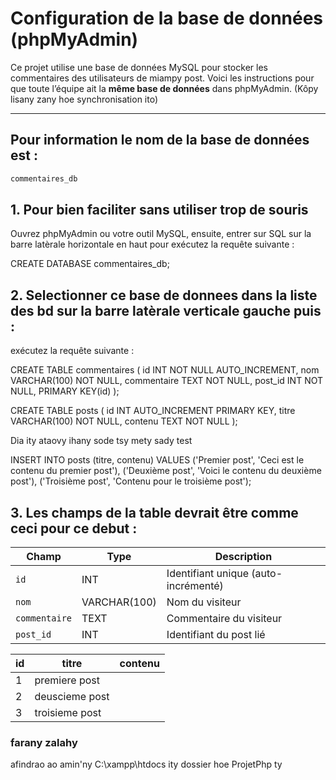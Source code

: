 # Configuration de la base de données (phpMyAdmin)

Ce projet utilise une base de données MySQL pour stocker les commentaires des utilisateurs de miampy post. Voici les instructions pour que toute l’équipe ait la **même base de données** dans phpMyAdmin. (Kôpy lisany zany hoe synchronisation ito)

---

## Pour information le nom de la base de données est :

```sql
commentaires_db

```

## 1. Pour bien faciliter sans utiliser trop de souris

Ouvrez phpMyAdmin ou votre outil MySQL,
ensuite, entrer sur SQL sur la barre latèrale horizontale en haut pour exécutez la requête suivante :

CREATE DATABASE commentaires_db;

## 2. Selectionner ce base de donnees dans la liste des bd sur la barre latèrale verticale gauche puis :

exécutez la requête suivante :

CREATE TABLE commentaires (
id INT NOT NULL AUTO_INCREMENT,
nom VARCHAR(100) NOT NULL,
commentaire TEXT NOT NULL,
post_id INT NOT NULL,
PRIMARY KEY(id)
);

CREATE TABLE posts (
id INT AUTO_INCREMENT PRIMARY KEY,
titre VARCHAR(100) NOT NULL,
contenu TEXT NOT NULL
);

Dia ity ataovy ihany sode tsy mety sady test

INSERT INTO posts (titre, contenu) VALUES
('Premier post', 'Ceci est le contenu du premier post'),
('Deuxième post', 'Voici le contenu du deuxième post'),
('Troisième post', 'Contenu pour le troisième post');

## 3. Les champs de la table devrait être comme ceci pour ce debut :

| Champ         | Type         | Description                          |
| ------------- | ------------ | ------------------------------------ |
| `id`          | INT          | Identifiant unique (auto-incrémenté) |
| `nom`         | VARCHAR(100) | Nom du visiteur                      |
| `commentaire` | TEXT         | Commentaire du visiteur              |
| `post_id`     | INT          | Identifiant du post lié              |

| id  | titre          | contenu |
| --- | -------------- | ------- |
| 1   | premiere post  |         |
| 2   | deuscieme post |         |
| 3   | troisieme post |         |

### farany zalahy

afindrao ao amin'ny C:\xampp\htdocs ity dossier hoe ProjetPhp ty
